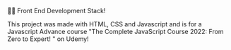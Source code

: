 👨‍💻 Front End Development Stack!

This project was made with HTML, CSS and Javascript and is for a Javascript Advance course "The Complete JavaScript Course 2022: From Zero to Expert! " on Udemy!
